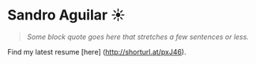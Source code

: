 # Sandro Aguilar :sunny:
> *Some block quote goes here that stretches a few sentences or less.*

Find my latest resume [here] (http://shorturl.at/pxJ46).
